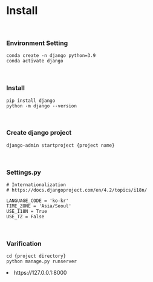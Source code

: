 # Install

<br/>

### Environment Setting

```
conda create -n django python=3.9
conda activate django
```

<br/>

### Install

```
pip install django
python -m django --version
```

<br/>

### Create django project

```
django-admin startproject {project name}
```

<br/>

### Settings.py

```
# Internationalization
# https://docs.djangoproject.com/en/4.2/topics/i18n/

LANGUAGE_CODE = 'ko-kr'
TIME_ZONE = 'Asia/Seoul'
USE_I18N = True
USE_TZ = False
```

<br/>

### Varification

```
cd {project directory}
python manage.py runserver
```

<li>https://127.0.0.1:8000</li>
